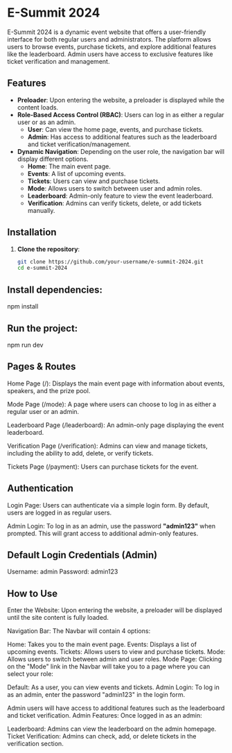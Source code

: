 # E-Summit 2024

E-Summit 2024 is a dynamic event website that offers a user-friendly interface for both regular users and administrators. The platform allows users to browse events, purchase tickets, and explore additional features like the leaderboard. Admin users have access to exclusive features like ticket verification and management.

## Features

- **Preloader**: Upon entering the website, a preloader is displayed while the content loads.
- **Role-Based Access Control (RBAC)**: Users can log in as either a regular user or as an admin.
  - **User**: Can view the home page, events, and purchase tickets.
  - **Admin**: Has access to additional features such as the leaderboard and ticket verification/management.
- **Dynamic Navigation**: Depending on the user role, the navigation bar will display different options.
  - **Home**: The main event page.
  - **Events**: A list of upcoming events.
  - **Tickets**: Users can view and purchase tickets.
  - **Mode**: Allows users to switch between user and admin roles.
  - **Leaderboard**: Admin-only feature to view the event leaderboard.
  - **Verification**: Admins can verify tickets, delete, or add tickets manually.


## Installation

1. **Clone the repository**:
   ```bash
   git clone https://github.com/your-username/e-summit-2024.git
   cd e-summit-2024


## Install dependencies:
npm install

## Run the project:

npm run dev


## Pages & Routes
Home Page (/): Displays the main event page with information about events, speakers, and the prize pool.

Mode Page (/mode): A page where users can choose to log in as either a regular user or an admin.

 Leaderboard Page (/leaderboard): An admin-only page displaying the event leaderboard.

 Verification Page (/verification): Admins can view and manage tickets, including the ability to add, delete, or verify tickets.

 Tickets Page (/payment): Users can purchase tickets for the event.


## Authentication
Login Page: Users can authenticate via a simple login form. By default, users are logged in as regular users.

Admin Login: To log in as an admin, use the password **"admin123"** when prompted. This will grant access to additional admin-only features.

## Default Login Credentials (Admin)

Username: admin
Password: admin123

## How to Use

Enter the Website: Upon entering the website, a preloader will be displayed until the site content is fully loaded.

Navigation Bar: The Navbar will contain 4 options:

Home: Takes you to the main event page.
Events: Displays a list of upcoming events.
Tickets: Allows users to view and purchase tickets.
Mode: Allows users to switch between admin and user roles.
Mode Page: Clicking on the "Mode" link in the Navbar will take you to a page where you can select your role:

Default: As a user, you can view events and tickets.
Admin Login: To log in as an admin, enter the password "admin123" in the login form.

 Admin users will have access to additional features such as the leaderboard and ticket verification.
Admin Features: Once logged in as an admin:

Leaderboard: Admins can view the leaderboard on the admin homepage.
Ticket Verification: Admins can check, add, or delete tickets in the verification section.

